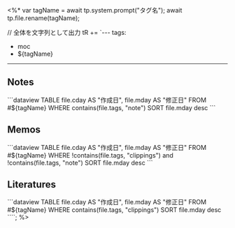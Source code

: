 <%* 
var tagName = await tp.system.prompt("タグ名"); 
await tp.file.rename(tagName);

// 全体を文字列として出力
tR += `---
tags:
  - moc
  - ${tagName}
---

## Notes
\`\`\`dataview
TABLE file.cday AS "作成日",
	  file.mday AS "修正日"
FROM #${tagName}
WHERE contains(file.tags, "note")
SORT file.mday desc
\`\`\`

## Memos
\`\`\`dataview
TABLE file.cday AS "作成日",
	  file.mday AS "修正日"
FROM #${tagName}
WHERE !contains(file.tags, "clippings") and !contains(file.tags, "note")
SORT file.mday desc
\`\`\`

## Literatures
\`\`\`dataview
TABLE file.cday AS "作成日",
	  file.mday AS "修正日"
FROM #${tagName}
WHERE contains(file.tags, "clippings")
SORT file.mday desc
\`\`\``;
%>
